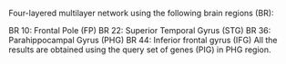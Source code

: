 Four-layered multilayer network using the following brain regions (BR):

BR 10: Frontal Pole (FP)
BR 22: Superior Temporal Gyrus (STG)
BR 36: Parahippocampal Gyrus (PHG)
BR 44: Inferior frontal gyrus (IFG)
All the results are obtained using the query set of genes (PIG) in PHG region.
